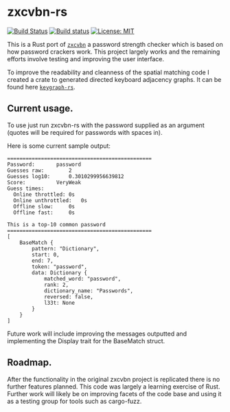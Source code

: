 # zxcvbn-rs
[![Build Status](https://travis-ci.org/xd009642/zxcvbn-rs.svg?branch=master)](https://travis-ci.org/xd009642/zxcvbn-rs) [![Build status](https://ci.appveyor.com/api/projects/status/34f5i5qf5kip9gx8?svg=true)](https://ci.appveyor.com/project/xd009642/zxcvbn-rs) [![License: MIT](https://img.shields.io/badge/License-MIT-yellow.svg)](https://opensource.org/licenses/MIT)

This is a Rust port of [`zxcvbn`](https://github.com/dropbox/zxcvbn) a password strength checker which is based on how password crackers work. This project largely works and the remaining efforts involve testing and improving the user interface. 

To improve the readability and cleanness of the spatial matching code I created a crate to generated directed keyboard adjacency graphs. It can be found here [`keygraph-rs`](https://crates.io/crates/keygraph-rs).

## Current usage.

To use just run zxcvbn-rs with the password supplied as an argument (quotes will be required for passwords with spaces in).

Here is some current sample output:

```text
===============================================
Password:		password
Guesses raw:		2
Guesses log10:		0.3010299956639812
Score:			VeryWeak
Guess times:
  Online throttled:	0s
  Online unthrottled:	0s
  Offline slow:		0s
  Offline fast:		0s

This is a top-10 common password
===============================================
[
    BaseMatch {
        pattern: "Dictionary",
        start: 0,
        end: 7,
        token: "password",
        data: Dictionary {
            matched_word: "password",
            rank: 2,
            dictionary_name: "Passwords",
            reversed: false,
            l33t: None
        }
    }
]
```

Future work will include improving the messages outputted and implementing the Display trait for the BaseMatch struct.

## Roadmap.

After the functionality in the original zxcvbn project is replicated there is no further features planned. This code was largely a learning exercise of Rust. Further work will likely be on improving facets of the code base and using it as a testing group for tools such as cargo-fuzz.
